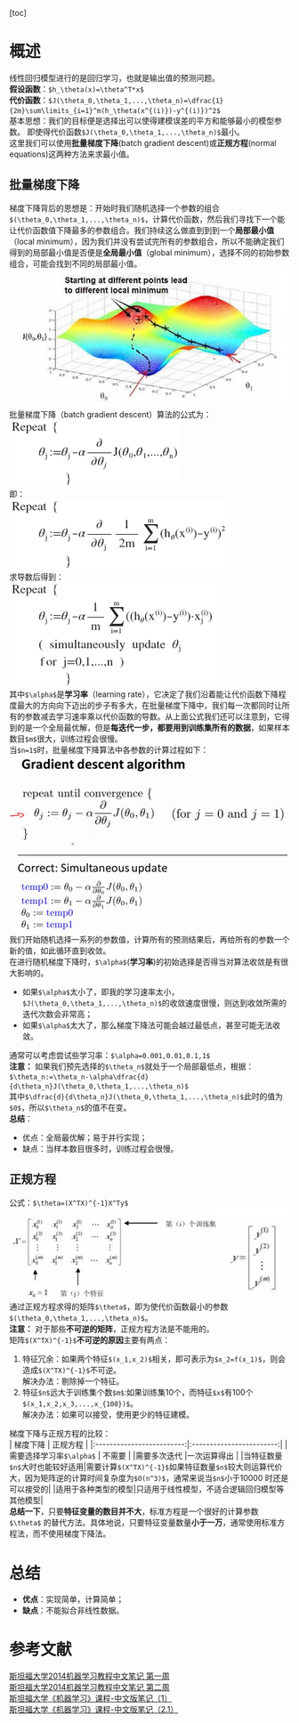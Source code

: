 [toc]

# 概述
线性回归模型进行的是回归学习，也就是输出值的预测问题。   
**假设函数**：`$h_\theta(x)=\theta^T*x$`   
**代价函数**：`$J(\theta_0,\theta_1,...,\theta_n)=\dfrac{1}{2m}\sum\limits_{i=1}^m(h_\theta(x^{(i)})-y^{(i)})^2$`   
基本思想：我们的目标便是选择出可以使得建模误差的平方和能够最小的模型参数。 即使得代价函数`$J(\theta_0,\theta_1,...,\theta_n)$`最小。   
这里我们可以使用**批量梯度下降**(batch gradient descent)或**正规方程**(normal equations)这两种方法来求最小值。   
## 批量梯度下降
梯度下降背后的思想是：开始时我们随机选择一个参数的组合`$(\theta_0,\theta_1,...,\theta_n)$`，计算代价函数，然后我们寻找下一个能让代价函数值下降最多的参数组合。我们持续这么做直到到到一个**局部最小值**（local minimum），因为我们并没有尝试完所有的参数组合，所以不能确定我们得到的局部最小值是否便是**全局最小值**（global minimum），选择不同的初始参数组合，可能会找到不同的局部最小值。   
![批量梯度下降算法初始组合选取](https://raw.githubusercontent.com/Andr-Robot/iMarkdownPhotos/master/Res/gd1.jpg)   
批量梯度下降（batch gradient descent）算法的公式为：   
![批量梯度下降算法公式](https://raw.githubusercontent.com/Andr-Robot/iMarkdownPhotos/master/Res/gd2.png)   
即：   
![批量梯度下降算法公式](https://raw.githubusercontent.com/Andr-Robot/iMarkdownPhotos/master/Res/gd3.png)   
求导数后得到：   
![批量梯度下降算法公式求到后](https://raw.githubusercontent.com/Andr-Robot/iMarkdownPhotos/master/Res/gd4.png)   
其中`$\alpha$`是**学习率**（learning rate），它决定了我们沿着能让代价函数下降程度最大的方向向下迈出的步子有多大，在批量梯度下降中，我们每一次都同时让所有的参数减去学习速率乘以代价函数的导数。从上面公式我们还可以注意到，它得到的是一个全局最优解，但是**每迭代一步，都要用到训练集所有的数据**，如果样本数目`$m$`很大，训练过程会很慢。    
当`$n=1$`时，批量梯度下降算法中各参数的计算过程如下：   
![计算过程](https://raw.githubusercontent.com/Andr-Robot/iMarkdownPhotos/master/Res/gd5.png)   
我们开始随机选择一系列的参数值，计算所有的预测结果后，再给所有的参数一个新的值，如此循环直到收敛。   
在进行随机梯度下降时，`$\alpha$`(**学习率**)的初始选择是否得当对算法收敛是有很大影响的。   
- 如果`$\alpha$`太小了，即我的学习速率太小，`$J(\theta_0,\theta_1,...,\theta_n)$`的收敛速度很慢，则达到收敛所需的迭代次数会非常高；   
- 如果`$\alpha$`太大了，那么梯度下降法可能会越过最低点，甚至可能无法收敛。   

通常可以考虑尝试些学习率：`$\alpha=0.001,0.01,0.1,1$`    
**注意：** 如果我们预先选择的`$\theta_n$`就处于一个局部最低点，根据：   
`$\theta_n:=\theta_n-\alpha\dfrac{d}{d\theta_n}J(\theta_0,\theta_1,...,\theta_n)$`   
其中`$\dfrac{d}{d\theta_n}J(\theta_0,\theta_1,...,\theta_n)$`此时的值为`$0$`，所以`$\theta_n$`的值不在变。   
**总结**：
- 优点：全局最优解；易于并行实现；   
- 缺点：当样本数目很多时，训练过程会很慢。

## 正规方程
公式：`$\theta=(X^TX)^{-1}X^Ty$`   
![X矩阵Y矩阵](https://raw.githubusercontent.com/Andr-Robot/iMarkdownPhotos/master/Res/XY.png)   
通过正规方程求得的矩阵`$\theta$`，即为使代价函数最小的参数`$(\theta_0,\theta_1,...,\theta_n)$`。   
**注意：** 对于那些**不可逆的矩阵**，正规方程方法是不能用的。   
矩阵`$(X^TX)^{-1}$`**不可逆的原因**主要有两点：
1. 特征冗余：如果两个特征`$(x_1,x_2)$`相关，即可表示为`$x_2=f(x_1)$`，则会造成`$(X^TX)^{-1}$`不可逆。   
解决办法：剔除掉一个特征。
2. 特征`$n$`远大于训练集个数`$m$`:如果训练集10个，而特征`$x$`有100个`$(x_1,x_2,x_3,...,x_{100})$`。   
解决办法：如果可以接受，使用更少的特征建模。

梯度下降与正规方程的比较：   
|           梯度下降        |          正规方程        |
|:-------------------------:|:------------------------:|
|需要选择学习率`$\alpha$`   |            不需要        |
|需要多次迭代               |一次运算得出              |
|当特征数量`$n$`大时也能较好适用|需要计算`$(X^TX)^{-1}$`如果特征数量`$n$`较大则运算代价大，因为矩阵逆的计算时间复杂度为`$O(n^3)$`，通常来说当`$n$`小于10000 时还是可以接受的|
|适用于各种类型的模型|只适用于线性模型，不适合逻辑回归模型等其他模型|    
**总结一下**，只要**特征变量的数目并不大**，标准方程是一个很好的计算参数 `$\theta$` 的替代方法。具体地说，只要特征变量数量**小于一万**，通常使用标准方程法，而不使用梯度下降法。   
# 总结
- **优点**：实现简单，计算简单；
- **缺点**：不能拟合非线性数据。

# 参考文献
[斯坦福大学2014机器学习教程中文笔记 第一周](http://www.ai-start.com/ml2014/html/week1.html)    
[斯坦福大学2014机器学习教程中文笔记 第二周](http://www.ai-start.com/ml2014/html/week2.html)     
[斯坦福大学《机器学习》课程-中文版笔记（1）](https://mp.weixin.qq.com/s?__biz=MzI1NjczMjEwNw==&mid=2247483674&idx=1&sn=18f69a66333833911c81ffaa9c8f2c5f&scene=21#wechat_redirect)     
[斯坦福大学《机器学习》课程-中文版笔记（2.1）](https://mp.weixin.qq.com/s?__biz=MzI1NjczMjEwNw==&mid=2247483684&idx=1&sn=4c457d15d2818c146a3694d2080b6477&scene=21#wechat_redirect)